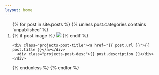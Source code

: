 ```yaml
---
layout: home
---
```

<ol>{% for post in site.posts %}
  {% unless post.categories contains 'unpublished' %}
  <li>
    <div>
      {% if post.image %}
        <img class="img-{{ post.uid }}" src="{{ post.image }}" />
      {% endif %}

    <div class="projects-post-title"><a href="{{ post.url }}">{{ post.title }}</a></div>
      <div class="projects-post-desc">{{ post.description }}</div>
    </div>
  </li>
  {% endunless %}
{% endfor %}
</ol>
